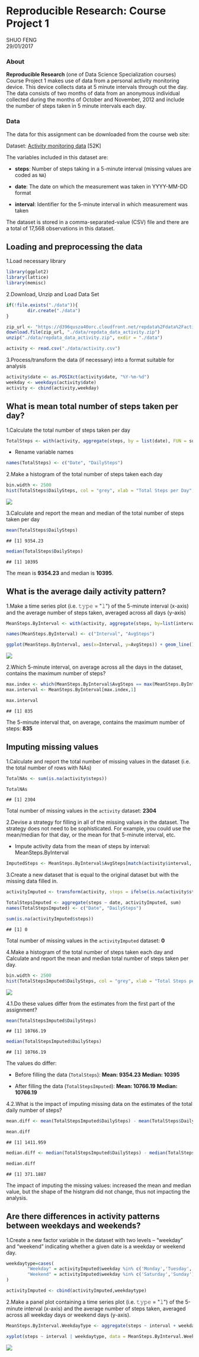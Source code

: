 # Reproducible Research: Course Project 1
SHUO FENG  
29/01/2017  



### About
**Reproducible Research** (one of Data Science Specialization courses) Course Project 1 makes use of data from a personal activity monitoring device. This device collects data at 5 minute intervals through out the day. The data consists of two months of data from an anonymous individual collected during the months of October and November, 2012 and include the number of steps taken in 5 minute intervals each day.

### Data
The data for this assignment can be downloaded from the course web site:

Dataset: [Activity monitoring data](https://d396qusza40orc.cloudfront.net/repdata%2Fdata%2Factivity.zip) [52K]

The variables included in this dataset are:

* **steps**: Number of steps taking in a 5-minute interval (missing values are coded as `NA`)

* **date**: The date on which the measurement was taken in YYYY-MM-DD format

* **interval**: Identifier for the 5-minute interval in which measurement was taken

The dataset is stored in a comma-separated-value (CSV) file and there are a total of 17,568 observations in this dataset.

## Loading and preprocessing the data

1.Load necessary library

```r
library(ggplot2)
library(lattice)
library(memisc)
```

2.Download, Unzip and Load Data Set

```r
if(!file.exists("./data")){
        dir.create("./data")
}

zip_url <- "https://d396qusza40orc.cloudfront.net/repdata%2Fdata%2Factivity.zip"
download.file(zip_url, "./data/repdata_data_activity.zip")
unzip("./data/repdata_data_activity.zip", exdir = "./data")

activity <- read.csv("./data/activity.csv")
```

3.Process/transform the data (if necessary) into a format suitable for analysis

```r
activity$date <- as.POSIXct(activity$date, "%Y-%m-%d")
weekday <- weekdays(activity$date)
activity <- cbind(activity,weekday)
```

## What is mean total number of steps taken per day?

1.Calculate the total number of steps taken per day

```r
TotalSteps <- with(activity, aggregate(steps, by = list(date), FUN = sum, na.rm = TRUE))
```

- Rename variable names

```r
names(TotalSteps) <- c("Date", "DailySteps")
```

2.Make a histogram of the total number of steps taken each day

```r
bin.width <- 2500
hist(TotalSteps$DailySteps, col = "grey", xlab = "Total Steps per Day", main = "Total number of steps taken each day", breaks = seq(0,25000,by=bin.width))
```

![](PA1_template_files/figure-html/unnamed-chunk-6-1.png)<!-- -->

3.Calculate and report the mean and median of the total number of steps taken per day

```r
mean(TotalSteps$DailySteps)
```

```
## [1] 9354.23
```

```r
median(TotalSteps$DailySteps)
```

```
## [1] 10395
```
The mean is **9354.23** and median is **10395**.

## What is the average daily activity pattern?

1.Make a time series plot (i.e. 𝚝𝚢𝚙𝚎 = "𝚕") of the 5-minute interval (x-axis) and the average number of steps taken, averaged across all days (y-axis)

```r
MeanSteps.ByInterval <- with(activity, aggregate(steps, by=list(interval), FUN = mean, na.rm = TRUE))

names(MeanSteps.ByInterval) <- c("Interval", "AvgSteps")

ggplot(MeanSteps.ByInterval, aes(x=Interval, y=AvgSteps)) + geom_line() + xlab("5-minute Interval") + ylab("Average number of steps taken") + ggtitle("Time Series of average number of steps taken per 5-minute interval")
```

![](PA1_template_files/figure-html/unnamed-chunk-8-1.png)<!-- -->

2.Which 5-minute interval, on average across all the days in the dataset, contains the maximum number of steps?

```r
max.index <- which(MeanSteps.ByInterval$AvgSteps == max(MeanSteps.ByInterval$AvgSteps))
max.interval <- MeanSteps.ByInterval[max.index,1]

max.interval
```

```
## [1] 835
```
The 5-minute interval that, on average, contains the maximum number of steps: **835**

## Imputing missing values

1.Calculate and report the total number of missing values in the dataset (i.e. the total number of rows with NAs)

```r
TotalNAs <- sum(is.na(activity$steps))

TotalNAs
```

```
## [1] 2304
```
Total number of missing values in the `activity` dataset: **2304**

2.Devise a strategy for filling in all of the missing values in the dataset. The strategy does not need to be sophisticated. For example, you could use the mean/median for that day, or the mean for that 5-minute interval, etc.

- Impute activity data from the mean of steps by interval: MeanSteps.ByInterval

```r
ImputedSteps <- MeanSteps.ByInterval$AvgSteps[match(activity$interval, MeanSteps.ByInterval$Interval)]
```

3.Create a new dataset that is equal to the original dataset but with the missing data filled in.

```r
activityImputed <- transform(activity, steps = ifelse(is.na(activity$steps), yes = ImputedSteps, no = activity$steps))

TotalStepsImputed <- aggregate(steps ~ date, activityImputed, sum)
names(TotalStepsImputed) <- c("Date", "DailySteps")

sum(is.na(activityImputed$steps))
```

```
## [1] 0
```
Total number of missing values in the `activityImputed` dataset: **0**

4.Make a histogram of the total number of steps taken each day and Calculate and report the mean and median total number of steps taken per day.

```r
bin.width <- 2500
hist(TotalStepsImputed$DailySteps, col = "grey", xlab = "Total Steps per Day", main = "Total number of steps taken each day (Imputed)", breaks = seq(0,25000,by=bin.width))
```

![](PA1_template_files/figure-html/unnamed-chunk-13-1.png)<!-- -->

4.1.Do these values differ from the estimates from the first part of the assignment? 

```r
mean(TotalStepsImputed$DailySteps)
```

```
## [1] 10766.19
```

```r
median(TotalStepsImputed$DailySteps)
```

```
## [1] 10766.19
```
The values do differ:

- Before filling the data (`TotalSteps`): 
**Mean: 9354.23**
**Median: 10395**

- After filling the data (`TotalStepsImputed`): 
**Mean: 10766.19**
**Median: 10766.19**

4.2.What is the impact of imputing missing data on the estimates of the total daily number of steps?

```r
mean.diff <- mean(TotalStepsImputed$DailySteps) - mean(TotalSteps$DailySteps)

mean.diff
```

```
## [1] 1411.959
```

```r
median.diff <- median(TotalStepsImputed$DailySteps) - median(TotalSteps$DailySteps)

median.diff
```

```
## [1] 371.1887
```
The impact of imputing the missing values: increased the mean and median value, but the shape of the histgram did not change, thus not impacting the analysis.

## Are there differences in activity patterns between weekdays and weekends?

1.Create a new factor variable in the dataset with two levels – “weekday” and “weekend” indicating whether a given date is a weekday or weekend day.

```r
weekdaytype=cases(
        "Weekday" = activityImputed$weekday %in% c('Monday','Tuesday','Wednesday','Thursday','Friday'),
        "Weekend" = activityImputed$weekday %in% c('Saturday','Sunday')
)

activityImputed <- cbind(activityImputed,weekdaytype)
```

2.Make a panel plot containing a time series plot (i.e. 𝚝𝚢𝚙𝚎 = "𝚕") of the 5-minute interval (x-axis) and the average number of steps taken, averaged across all weekday days or weekend days (y-axis).

```r
MeanSteps.ByInterval.WeekdayType <- aggregate(steps ~ interval + weekdaytype, activityImputed, FUN = mean)

xyplot(steps ~ interval | weekdaytype, data = MeanSteps.ByInterval.WeekdayType, type = "l", xlab = "Interval", ylab  = "Steps", main = "Avg steps taken in 5-minute interval (Weekday vs. Weekend)", layout=c(1,2))
```

![](PA1_template_files/figure-html/unnamed-chunk-17-1.png)<!-- -->
